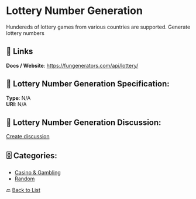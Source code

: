 # Lottery Number Generation


Hundereds of lottery games from various countries are supported. Generate lottery numbers

##  🔗 Links
**Docs / Website**: https://fungenerators.com/api/lottery/

## 🧬 Lottery Number Generation Specification:
**Type**: N/A  
**URI**: N/A

## 💬 Lottery Number Generation Discussion:
[Create discussion](https://github.com/apis-list/apis-list/discussions/new)

## 🗄️ Categories:
- [Casino & Gambling](https://github.com/apis-list/apis-list#casino--gambling-)
- [Random](https://github.com/apis-list/apis-list#random-)




🔙 [Back to List](https://github.com/apis-list/apis-list)
